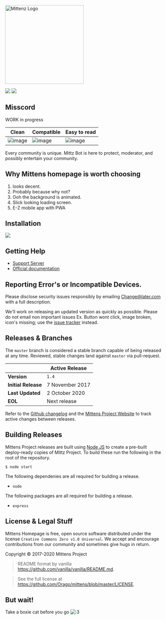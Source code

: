 <img src="https://cdn.glitch.com/65f81ac1-5972-4a88-a61a-62585d79cfc0%2Fboxie-2048px.png" alt="Mittenz Logo" height=250 width=250/>

[![](https://img.shields.io/github/license/orago/mittz-bot.svg)](https://github.com/orago/mittens/blob/master/LICENSE)
![](https://img.shields.io/github/commits-since/orago/mittens/master.svg)

## Misscord

WORK in progress

| Clean                                                                                                         | Compatible                                                                                                   | Easy to read                                                                                                     |
| ------------------------------------------------------------------------------------------------------------- | ------------------------------------------------------------------------------------------------------------- | ------------------------------------------------------------------------------------------------------------- |
| ![image](https://raw.githubusercontent.com/Orago/mittens/master/assets/images/screenshots/Screenshot%202020-10-02%20at%201.21.47%20PM.png) | ![image](https://raw.githubusercontent.com/Orago/mittens/master/assets/images/screenshots/Screenshot%202020-10-02%20at%201.27.38%20PM.png) | ![image](https://raw.githubusercontent.com/Orago/mittens/master/assets/images/screenshots/Screenshot%202020-10-02%20at%201.24.56%20PM.png) |

Every community is unique. Mittz Bot is here to protect, moderator, and possibly entertain your community.

## Why Mittens homepage is worth choosing

1. looks decent.
1. Probably because why not?
1. Ooh the background is animated.
1. Slick looking loading screen.
1. E-Z mobile app with PWA

## Installation

<a href="https://heroku.com/deploy?template=https://github.com/orago/mittens" target="_blank"><img src="https://www.herokucdn.com/deploy/button.svg"></a>


## Getting Help

-   [Support Server](http://discord.gg/zzthRpu)
-   [Official documentation](https://mittenscat.herokuapp.com)

## Reporting Error's or Incompatible Devices.

Please disclose security issues responsibly by emailing Change@later.com with a full description.

We'll work on releasing an updated version as quickly as possible.
Please do not email non important issues Ex. Button wont click, image broken, icon's missing; use the [issue tracker](https://github.com/Orago/mittens/issues) instead.

## Releases & Branches

The `master` branch is considered a stable branch capable of being released at any time. Reviewed, stable changes land against `master` via pull-request.

|                     | Active Release |
| ------------------- | -------------- |
| **Version**         | `1.4`          |
| **Initial Release** | 7 November 2017 |
| **Last Updated**    | 2 October 2020 |
| **EOL**             | Next release   |

Refer to the [Github changelog](https://github.com/Orago/mittens/commits/master) and the [Mittens Project Website](https://mittenscat.herokuapp.com/changes/homepage) to track active changes between releases.

## Building Releases

Mittens Project releases are built using [Node JS](https://http://nodejs.dev/) to create a pre-built deploy-ready copies of Mittz Project. To build these run the following in the root of the repository.

```
$ node start
```

The following dependenies are all required for building a release.

-   `node`

The following packages are all required for building a release.

-   `express`

## License & Legal Stuff

Mittens Homepage is free, open source software distributed under the license `Creative Commons Zero v1.0 Universal`.
We accept and encourage contributions from our community and sometimes give hugs in return.

Copyright © 2017-2020 Mittens Project

> README format by vanilla <Br><https://github.com/vanilla/vanilla/README.md>.

> See the full license at <Br><https://github.com/Orago/mittens/blob/master/LICENSE>.

## But wait!

Take a boxie cat before you go ![:3](https://raw.githubusercontent.com/Orago/mittens/master/assets/images/boxie-x32-big.png)
